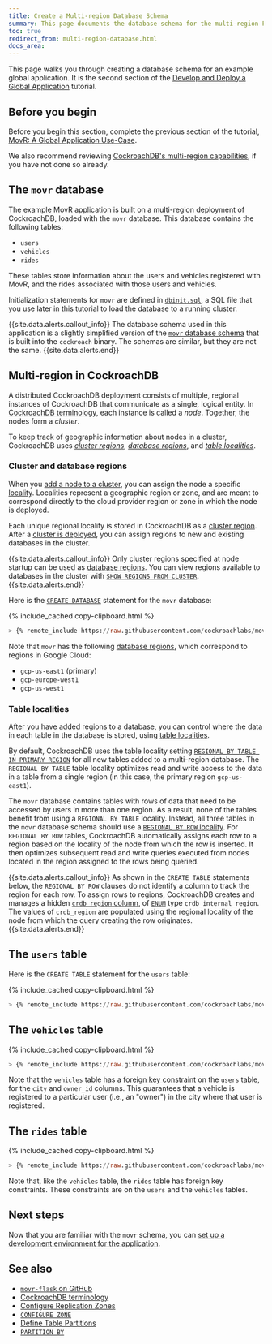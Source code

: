 ```yaml
---
title: Create a Multi-region Database Schema
summary: This page documents the database schema for the multi-region Flask application built on CockroachDB.
toc: true
redirect_from: multi-region-database.html
docs_area: 
---
```


This page walks you through creating a database schema for an example global application. It is the second section of the [Develop and Deploy a Global Application](movr-flask-overview.html) tutorial.

## Before you begin

Before you begin this section, complete the previous section of the tutorial, [MovR: A Global Application Use-Case](movr-flask-use-case.html).

We also recommend reviewing [CockroachDB's multi-region capabilities](multiregion-overview.html), if you have not done so already.

## The `movr` database

The example MovR application is built on a multi-region deployment of CockroachDB, loaded with the `movr` database. This database contains the following tables:

- `users`
- `vehicles`
- `rides`

These tables store information about the users and vehicles registered with MovR, and the rides associated with those users and vehicles.

Initialization statements for `movr` are defined in [`dbinit.sql`](https://github.com/cockroachlabs/movr-flask/blob/master/dbinit.sql), a SQL file that you use later in this tutorial to load the database to a running cluster.

{{site.data.alerts.callout_info}}
The database schema used in this application is a slightly simplified version of the [`movr` database schema](movr.html) that is built into the `cockroach` binary. The schemas are similar, but they are not the same.
{{site.data.alerts.end}}

## Multi-region in CockroachDB

A distributed CockroachDB deployment consists of multiple, regional instances of CockroachDB that communicate as a single, logical entity. In [CockroachDB terminology](architecture/overview.html#terms), each instance is called a *node*. Together, the nodes form a *cluster*.

To keep track of geographic information about nodes in a cluster, CockroachDB uses [*cluster regions*](multiregion-overview.html#cluster-regions), [*database regions*](multiregion-overview.html#database-regions), and [*table localities*](multiregion-overview.html#table-locality).

### Cluster and database regions

When you [add a node to a cluster](cockroach-start.html), you can assign the node a specific [locality](cockroach-start.html#locality). Localities represent a geographic region or zone, and are meant to correspond directly to the cloud provider region or zone in which the node is deployed.

Each unique regional locality is stored in CockroachDB as a [cluster region](multiregion-overview.html#cluster-regions). After a [cluster is deployed](movr-flask-deployment.html), you can assign regions to new and existing databases in the cluster.

{{site.data.alerts.callout_info}}
Only cluster regions specified at node startup can be used as [database regions](multiregion-overview.html#database-regions). You can view regions available to databases in the cluster with [`SHOW REGIONS FROM CLUSTER`](show-regions.html).
{{site.data.alerts.end}}

Here is the [`CREATE DATABASE`](create-database.html) statement for the `movr` database:

{% include_cached copy-clipboard.html %}
~~~ sql
> {% remote_include https://raw.githubusercontent.com/cockroachlabs/movr-flask/v2-doc-includes/dbinit.sql |-- START database |-- END database %}
~~~

Note that `movr` has the following [database regions](multiregion-overview.html#database-regions), which correspond to regions in Google Cloud:

- `gcp-us-east1` (primary)
- `gcp-europe-west1`
- `gcp-us-west1`

<a id="table-locality"></a>

### Table localities

After you have added regions to a database, you can control where the data in each table in the database is stored, using [table localities](multiregion-overview.html#table-locality).

By default, CockroachDB uses the table locality setting [`REGIONAL BY TABLE IN PRIMARY REGION`](multiregion-overview.html#regional-tables) for all new tables added to a multi-region database. The `REGIONAL BY TABLE` table locality optimizes read and write access to the data in a table from a single region (in this case, the primary region `gcp-us-east1`).

The `movr` database contains tables with rows of data that need to be accessed by users in more than one region. As a result, none of the tables benefit from using a `REGIONAL BY TABLE` locality. Instead, all three tables in the `movr` database schema should use a [`REGIONAL BY ROW` locality](multiregion-overview.html#regional-by-row-tables). For `REGIONAL BY ROW` tables, CockroachDB automatically assigns each row to a region based on the locality of the node from which the row is inserted. It then optimizes subsequent read and write queries executed from nodes located in the region assigned to the rows being queried.

{{site.data.alerts.callout_info}}
As shown in the `CREATE TABLE` statements below, the `REGIONAL BY ROW` clauses do not identify a column to track the region for each row. To assign rows to regions, CockroachDB creates and manages a hidden [`crdb_region` column](set-locality.html#crdb_region), of [`ENUM`](enum.html) type `crdb_internal_region`. The values of `crdb_region` are populated using the regional locality of the node from which the query creating the row originates.
{{site.data.alerts.end}}

## The `users` table

Here is the `CREATE TABLE` statement for the `users` table:

{% include_cached copy-clipboard.html %}
~~~ sql
> {% remote_include https://raw.githubusercontent.com/cockroachlabs/movr-flask/v2-doc-includes/dbinit.sql |-- START users |-- END users %}
~~~

## The `vehicles` table

{% include_cached copy-clipboard.html %}
~~~ sql
> {% remote_include https://raw.githubusercontent.com/cockroachlabs/movr-flask/v2-doc-includes/dbinit.sql |-- START vehicles |-- END vehicles %}
~~~

Note that the `vehicles` table has a [foreign key constraint](foreign-key.html) on the `users` table, for the `city` and `owner_id` columns. This guarantees that a vehicle is registered to a particular user (i.e., an "owner") in the city where that user is registered.

## The `rides` table

{% include_cached copy-clipboard.html %}
~~~ sql
> {% remote_include https://raw.githubusercontent.com/cockroachlabs/movr-flask/v2-doc-includes/dbinit.sql |-- START rides |-- END rides %}
~~~

Note that, like the `vehicles` table, the `rides` table has foreign key constraints. These constraints are on the `users` and the `vehicles` tables.

## Next steps

Now that you are familiar with the `movr` schema, you can [set up a development environment for the application](movr-flask-setup.html).

## See also

- [`movr-flask` on GitHub](https://github.com/cockroachlabs/movr-flask)
- [CockroachDB terminology](architecture/overview.html#terms)
- [Configure Replication Zones](configure-replication-zones.html)
- [`CONFIGURE ZONE`](configure-zone.html)
- [Define Table Partitions](partitioning.html)
- [`PARTITION BY`](partition-by.html)
